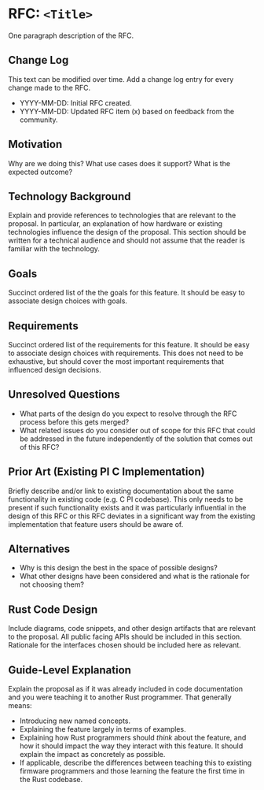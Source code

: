 # RFC: `<Title>`

One paragraph description of the RFC.

## Change Log

This text can be modified over time. Add a change log entry for every change made to the RFC.

- YYYY-MM-DD: Initial RFC created.
- YYYY-MM-DD: Updated RFC item (x) based on feedback from the community.

## Motivation

Why are we doing this? What use cases does it support? What is the expected outcome?

## Technology Background

Explain and provide references to technologies that are relevant to the proposal. In particular, an explanation of
how hardware or existing technologies influence the design of the proposal. This section should be written for a
technical audience and should not assume that the reader is familiar with the technology.

## Goals

Succinct ordered list of the the goals for this feature. It should be easy to associate design choices with goals.

## Requirements

Succinct ordered list of the requirements for this feature. It should be easy to associate design choices with
requirements. This does not need to be exhaustive, but should cover the most important requirements that influenced
design decisions.

## Unresolved Questions

- What parts of the design do you expect to resolve through the RFC process before this gets merged?
- What related issues do you consider out of scope for this RFC that could be addressed in the future independently of
  the solution that comes out of this RFC?

## Prior Art (Existing PI C Implementation)

Briefly describe and/or link to existing documentation about the same functionality in existing code (e.g. C PI
codebase). This only needs to be present if such functionality exists and it was particularly influential in the design
of this RFC or this RFC deviates in a significant way from the existing implementation that feature users should be
aware of.

## Alternatives

- Why is this design the best in the space of possible designs?
- What other designs have been considered and what is the rationale for not choosing them?

## Rust Code Design

Include diagrams, code snippets, and other design artifacts that are relevant to the proposal. All public facing
APIs should be included in this section. Rationale for the interfaces chosen should be included here as relevant.

## Guide-Level Explanation

Explain the proposal as if it was already included in code documentation and you were teaching it to another Rust
programmer. That generally means:

- Introducing new named concepts.
- Explaining the feature largely in terms of examples.
- Explaining how Rust programmers should *think* about the feature, and how it should impact the way they interact
  with this feature. It should explain the impact as concretely as possible.
- If applicable, describe the differences between teaching this to existing firmware programmers and those learning
  the feature the first time in the Rust codebase.
